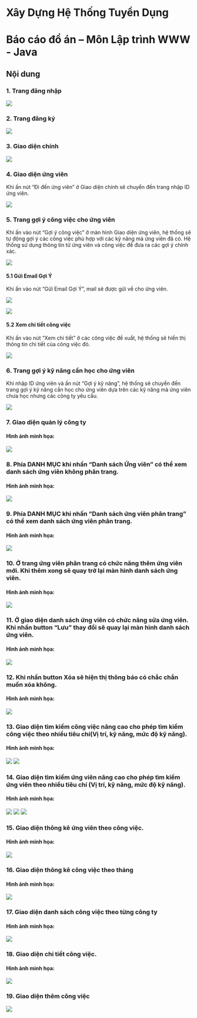 # Xây Dựng Hệ Thống Tuyển Dụng
# Báo cáo đồ án – Môn Lập trình WWW - Java
## Nội dung

### 1. Trang đăng nhập

![](Images/dangnhap.png)
### 2. Trang đăng ký
![](Images/dangky.png)
### 3. Giao diện chính
![](Images/home.png)
### 4. Giao diện ứng viên
Khi ấn nút “Đi đến ứng viên” ở Giao diện chính sẽ chuyển đến trang nhập ID ứng viên.

![](Images/giaodienungvien.png)

### 5. Trang gợi ý công việc cho ứng viên

Khi ấn vào nút “Gợi ý công việc” ở màn hình Giao diện ứng viên, hệ thống sẽ tự động gợi ý các công việc phù hợp với các kỹ năng mà ứng viên đã có. Hệ thống sử dụng thông tin từ ứng viên và công việc để đưa ra các gợi ý chính xác.

![](Images/goiycongviec.png)

#### 5.1 Gửi Email Gợi Ý

Khi ấn vào nút “Gửi Email Gợi Ý”, mail sẽ được gửi về cho ứng viên.

![](Images/guiemail.png)

![](Images/guiemail2.png)

#### 5.2 Xem chi tiết công việc

Khi ấn vào nút “Xem chi tiết” ở các công việc đề xuất, hệ thống sẽ hiển thị thông tin chi tiết của công việc đó.

![](Images/chitietcongviec.png)

### 6. Trang gợi ý kỹ năng cần học cho ứng viên
Khi nhập ID ứng viên và ấn nút “Gợi ý kỹ năng”, hệ thống sẽ chuyển đến trang gợi ý kỹ năng cần học cho ứng viên dựa trên các kỹ năng mà ứng viên chưa học nhưng các công ty yêu cầu.

![](Images/goiykynang.png)


### 7. Giao diện quản lý công ty
#### Hình ảnh minh họa:
![](Images/congty.png)
### 8. Phía DANH MỤC khi nhấn “Danh sách Ứng viên” có thể xem danh sách ứng viên không phân trang.
#### Hình ảnh minh họa:
![](Images/ungvien-nonpage.png)


### 9. Phía DANH MỤC khi nhấn “Danh sách ứng viên phân trang” có thể xem danh sách ứng viên phân trang.
#### Hình ảnh minh họa:
![](Images/ungvien-paging.png)


### 10. Ở trang ứng viên phân trang có chức năng thêm ứng viên mới. Khi thêm xong sẽ quay trở lại màn hình danh sách ứng viên.
#### Hình ảnh minh họa:
![](Images/themungvien.png)


### 11. Ở giao diện danh sách ứng viên có chức năng sửa ứng viên. Khi nhấn button “Lưu” thay đổi sẽ quay lại màn hình danh sách ứng viên.
#### Hình ảnh minh họa:
![](Images/suaungvien.png)


### 12. Khi nhấn button Xóa sẽ hiện thị thông báo có chắc chắn muốn xóa không.
#### Hình ảnh minh họa:
![](Images/xoaungvien.png)
### 13. Giao diện tìm kiếm công việc nâng cao cho phép tìm kiếm công việc theo nhiều tiêu chí(Vị trí, kỹ năng, mức độ kỹ năng).
#### Hình ảnh minh họa:
![](Images/congviecnangcao.png)
![](Images/res-congviec.png)


### 14. Giao diện tìm kiếm ứng viên nâng cao cho phép tìm kiếm ứng viên theo nhiều tiêu chí (Vị trí, kỹ năng, mức độ kỹ năng).
#### Hình ảnh minh họa:
![](Images/ungvien-nangcao.png)
![](Images/res-ungvien.png)
![](Images/res-email-ungvien.png)


### 15. Giao diện thông kê ứng viên theo công việc.
#### Hình ảnh minh họa:
![](Images/thongkeungvien.png)


### 16. Giao diện thông kê công việc theo tháng	
#### Hình ảnh minh họa:
![](Images/thongkecongviectheothang.png)


### 17. Giao diện danh sách công việc theo từng công ty	
#### Hình ảnh minh họa:
![](Images/ds-congviec.png)

### 18. Giao diện chi tiết công việc.
#### Hình ảnh minh họa:
![](Images/chitiet-congviec.png)

### 19. Giao diện thêm công việc
![](Images/themcongviec.png)
